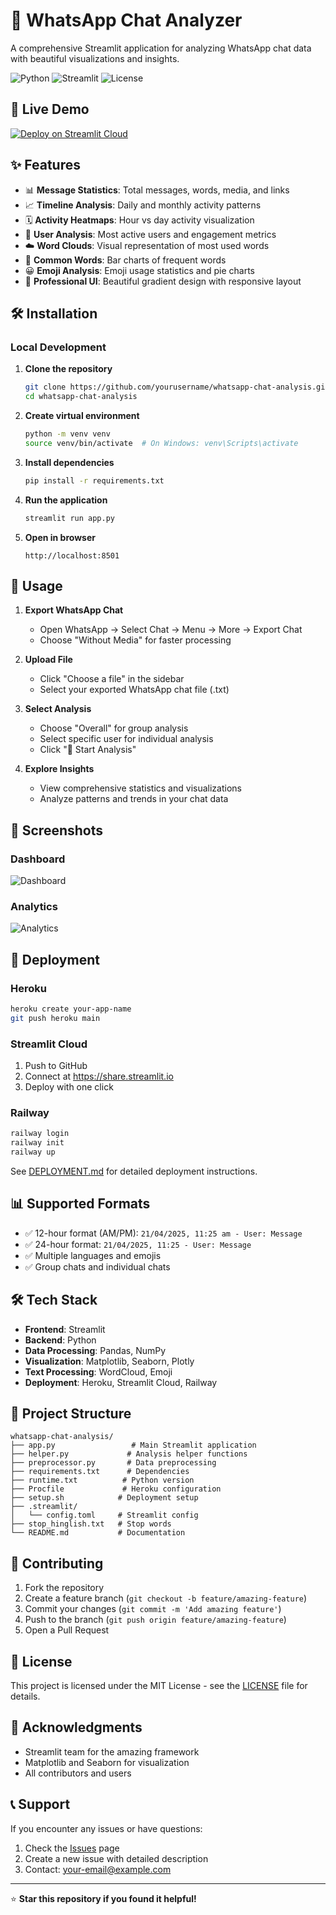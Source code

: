 # 💬 WhatsApp Chat Analyzer

A comprehensive Streamlit application for analyzing WhatsApp chat data with beautiful visualizations and insights.

![Python](https://img.shields.io/badge/Python-3.12+-blue.svg)
![Streamlit](https://img.shields.io/badge/Streamlit-1.50+-red.svg)
![License](https://img.shields.io/badge/License-MIT-green.svg)

## 🚀 Live Demo

[![Deploy on Streamlit Cloud](https://static.streamlit.io/badges/streamlit_badge_black_white.svg)](https://whatsapp-chat-analysis-wmvk6oxhz78mapphhr5qc3q.streamlit.app/)

## ✨ Features

- 📊 **Message Statistics**: Total messages, words, media, and links
- 📈 **Timeline Analysis**: Daily and monthly activity patterns
- 🗓️ **Activity Heatmaps**: Hour vs day activity visualization
- 👥 **User Analysis**: Most active users and engagement metrics
- ☁️ **Word Clouds**: Visual representation of most used words
- 📝 **Common Words**: Bar charts of frequent words
- 😀 **Emoji Analysis**: Emoji usage statistics and pie charts
- 🎨 **Professional UI**: Beautiful gradient design with responsive layout

## 🛠️ Installation

### Local Development

1. **Clone the repository**
   ```bash
   git clone https://github.com/yourusername/whatsapp-chat-analysis.git
   cd whatsapp-chat-analysis
   ```

2. **Create virtual environment**
   ```bash
   python -m venv venv
   source venv/bin/activate  # On Windows: venv\Scripts\activate
   ```

3. **Install dependencies**
   ```bash
   pip install -r requirements.txt
   ```

4. **Run the application**
   ```bash
   streamlit run app.py
   ```

5. **Open in browser**
   ```
   http://localhost:8501
   ```

## 📱 Usage

1. **Export WhatsApp Chat**
   - Open WhatsApp → Select Chat → Menu → More → Export Chat
   - Choose "Without Media" for faster processing

2. **Upload File**
   - Click "Choose a file" in the sidebar
   - Select your exported WhatsApp chat file (.txt)

3. **Select Analysis**
   - Choose "Overall" for group analysis
   - Select specific user for individual analysis
   - Click "🚀 Start Analysis"

4. **Explore Insights**
   - View comprehensive statistics and visualizations
   - Analyze patterns and trends in your chat data

## 🎨 Screenshots

### Dashboard
![Dashboard](https://via.placeholder.com/800x400/667eea/ffffff?text=Dashboard+View)

### Analytics
![Analytics](https://via.placeholder.com/800x400/764ba2/ffffff?text=Analytics+View)

## 🚀 Deployment

### Heroku
```bash
heroku create your-app-name
git push heroku main
```

### Streamlit Cloud
1. Push to GitHub
2. Connect at https://share.streamlit.io
3. Deploy with one click

### Railway
```bash
railway login
railway init
railway up
```

See [DEPLOYMENT.md](DEPLOYMENT.md) for detailed deployment instructions.

## 📊 Supported Formats

- ✅ 12-hour format (AM/PM): `21/04/2025, 11:25 am - User: Message`
- ✅ 24-hour format: `21/04/2025, 11:25 - User: Message`
- ✅ Multiple languages and emojis
- ✅ Group chats and individual chats

## 🛠️ Tech Stack

- **Frontend**: Streamlit
- **Backend**: Python
- **Data Processing**: Pandas, NumPy
- **Visualization**: Matplotlib, Seaborn, Plotly
- **Text Processing**: WordCloud, Emoji
- **Deployment**: Heroku, Streamlit Cloud, Railway

## 📁 Project Structure

```
whatsapp-chat-analysis/
├── app.py                 # Main Streamlit application
├── helper.py             # Analysis helper functions
├── preprocessor.py       # Data preprocessing
├── requirements.txt      # Dependencies
├── runtime.txt          # Python version
├── Procfile             # Heroku configuration
├── setup.sh            # Deployment setup
├── .streamlit/
│   └── config.toml     # Streamlit config
├── stop_hinglish.txt   # Stop words
└── README.md           # Documentation
```

## 🤝 Contributing

1. Fork the repository
2. Create a feature branch (`git checkout -b feature/amazing-feature`)
3. Commit your changes (`git commit -m 'Add amazing feature'`)
4. Push to the branch (`git push origin feature/amazing-feature`)
5. Open a Pull Request

## 📝 License

This project is licensed under the MIT License - see the [LICENSE](LICENSE) file for details.

## 🙏 Acknowledgments

- Streamlit team for the amazing framework
- Matplotlib and Seaborn for visualization
- All contributors and users

## 📞 Support

If you encounter any issues or have questions:

1. Check the [Issues](https://github.com/yourusername/whatsapp-chat-analysis/issues) page
2. Create a new issue with detailed description
3. Contact: your-email@example.com

---

⭐ **Star this repository if you found it helpful!**
